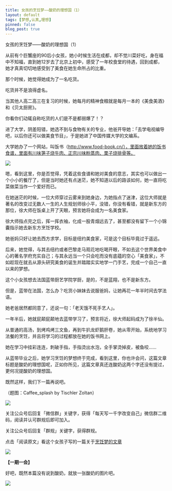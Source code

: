```yaml
---
title: 女孩的烹饪梦——酸奶的理想国（1）
layout: default
tags: [梦想,认真,理想]
pinned: false
blog_post: true
---
```



女孩的烹饪梦——酸奶的理想国（1）


从前有个巨蟹座的90后小女孩，她小时候生活在成都，却不觉川菜好吃，身在福中不知福，直到她12岁去了北京上初中，感受了一年校食堂的待遇，回到成都，她才真真切切地感受到了美食在她生命所占的比重。

那个时候，她觉得她成为了一名吃货。

吃货并不是浪得虚名。

当其他人高二高三在复习的时候，她每月的精神食粮就是每月一本的《美食美酒》和《贝太厨房》。

你看你们动辄自称吃货的人们是不是都弱爆了！？

进了大学，阴差阳错，她选不到与食物有关的专业，他爸开导她：「去学电视编导吧，以后你还可以做美食节目」，于是她进了中国传媒大学的文编系。

大学她办了一个网站，叫饭书（http://www.food-book.cn/），里面放着她的饭书食谱，里面有川味笋子烧牛肉、正宗川味粉蒸肉、栗子烧排骨等。

![](http://cnfeat.qiniudn.com/%E5%9B%BE%E5%83%8F%202014-06-11-00-14-17.png)

嗯，看到这里，你是否觉得，凭着这些食谱和她对美食的意志，其实也可以做出一个小小的餐厅了，但是当时她还有点迷茫，她不知道以后的路该如何，她一直将吃菜做菜当作一个爱好而已。

在她迷茫的时候，一位大师穿过云雾来到她身边，为她指点了迷津，这位大师就是著名的改变过无数人一生的人生规划师徐小平，没错，你没有看错，就是新东方的那位，徐大师在饭桌上开了天眼，预言她将会成为一名美食家。

徐大师指点完之后，挥一挥衣袖，化成一股青烟远去了，甚至都没有留下一个小锦囊指示她去新东方烹饪学校。

她爸妈只好让她去西方求学，目标是纽约美食家，可是这个目标毕竟过于遥远。

后来，她觉得，与其去纽约或者巴黎走马观花地吃喝开眼，不如去这个世界美食中心的著名学府充实自己；与其永远当一个只会吃而没有底蕴的空心「美食家」，不如趁现在就去从源头研究美食的诞生并踏踏实实地学一门手艺，完成一个自己一直以来的梦想。

这个小女孩想去法国蓝带厨艺学院学厨，是的，不是蓝翔，也不是新东方。

但是，蓝带在法国，怎么办？吃货小妹妹去说服爸妈，让她再花一年半时间去学法语。

她老爸居然都同意了，还说一句：「老天饿不死手艺人」。

一年半后，她就屁颠屁颠地去蓝带学习了，预言将近，徐大师起码成为了徐半仙。

从普通的高汤，到烤鸡烤三文鱼，再到牛扒龙虾鹅肝卷，她从零开始，系统地学习法餐的烹饪，并且将学习的过程都放在她的饭书网上。

她在学习中挂彩连连，刺破手指，手指烫出水泡，全手掌烫掉皮，被鱼咬……

从蓝带毕业之后，她学习烹饪的梦想终于完成，看到这里，你也许会问，这篇文章标题是酸奶的理想国呢，正如你所见，这篇文章真还连酸奶这两个字还没有提过，更何况提酸奶的理想国。

既然这样，我们下一篇再说吧。

（题图：Caffee_splash by Tischler Zoltan）

![](http://pic.yupoo.com/vankos_v/DMJiv6i8/mHDSX.png)

关注公众号后回复「微信群」关键字，获得「每天写一千字改变自己」微信群二维码，阅读并认可群规后即可加入。

关注公众号后回复「群规」关键字，获得群规。

点击「阅读原文」看这个女孩子写的一篇关于[烹饪梦的文章](http://www.food-book.cn/?p=593)

![](http://pic.yupoo.com/vankos_v/DOMQ5v84/HtU20.png)

**【一期一会】**

好吧，既然本篇没有说到酸奶，就放一张酸奶的图片吧。

![](http://cnfeat.qiniudn.com/image_1398591713.404485.jpg)
